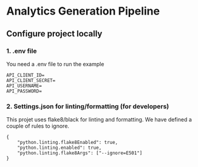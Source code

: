 # Analytics Generation Pipeline


## Configure project locally

### 1. .env file
You need a .env file to run the example

```
API_CLIENT_ID=
API_CLIENT_SECRET=
API_USERNAME=
API_PASSWORD=
```

### 2. Settings.json for linting/formatting (for developers)

This projet uses flake8/black for linting and formatting.
We have defined a couple of rules to ignore.
```
{
    "python.linting.flake8Enabled": true,
    "python.linting.enabled": true,
    "python.linting.flake8Args": ["--ignore=E501"]
}
```


